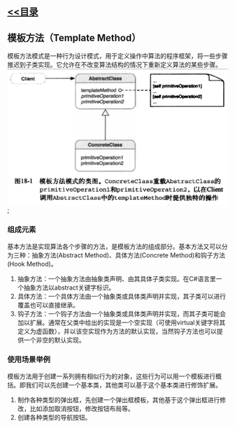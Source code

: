 ## [<<目录](https://github.com/snsart/blog/blob/master/README.md)

## 模板方法（Template Method）
模板方法模式是一种行为设计模式，用于定义操作中算法的程序框架，将一些步骤推迟到子类实现。它允许在不改变算法结构的情况下重新定义算法的某些步骤。<br>
![模板方法](https://github.com/snsart/blog/blob/master/diary/images/2018122501.png);

### 组成元素
基本方法是实现算法各个步骤的方法，是模板方法的组成部分。基本方法又可以分为三种：抽象方法(Abstract Method)、具体方法(Concrete Method)和钩子方法(Hook Method)。
1. 抽象方法：一个抽象方法由抽象类声明、由其具体子类实现。在C#语言里一个抽象方法以abstract关键字标识。
2. 具体方法：一个具体方法由一个抽象类或具体类声明并实现，其子类可以进行覆盖也可以直接继承。
3. 钩子方法：一个钩子方法由一个抽象类或具体类声明并实现，而其子类可能会加以扩展。通常在父类中给出的实现是一个空实现（可使用virtual关键字将其定义为虚函数），并以该空实现作为方法的默认实现，当然钩子方法也可以提供一个非空的默认实现。

### 使用场景举例
模板方法用于创建一系列拥有相似行为的对象，这些行为可以用一个模板进行概括。即我们可以先创建一个基本类，其他类可以基于这个基本类进行修饰扩展。
1. 制作各种类型的弹出框，先创建一个弹出框模板，其他基于这个弹出框进行修改，比如添加取消按钮，修改按钮布局等。
2. 创建各种类型的导航按钮。


